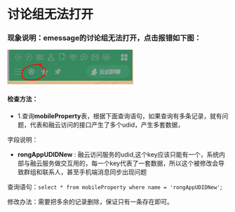 # 讨论组无法打开

### 现象说明：emessage的讨论组无法打开，点击报错如下图：

![打开讨论组报错](/image/点击设置按钮.PNG)

#### 检查方法：

* 1.查询**mobileProperty**表，根据下面查询语句，如果查询有多条记录，就有问题，代表和融云访问的接口产生了多个udid，产生多套数据，

字段说明：

* **rongAppUDIDNew** : 融云访问服务的udid,这个key应该只能有一个，系统内部与融云服务做交互用的，每一个key代表了一套数据，所以这个被修改会导致群组和联系人，甚至手机端消息同步出现问题

查询语句：`select * from mobileProperty where name = 'rongAppUDIDNew'`;

修改办法：需要把多余的记录删除，保证只有一条存在即可。
